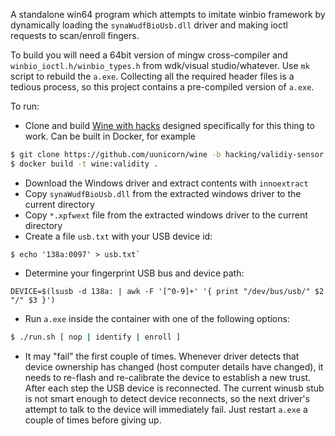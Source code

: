 A standalone win64 program which attempts to imitate 
winbio framework by dynamically loading the `synaWudfBioUsb.dll` driver
and making ioctl requests to scan/enroll fingers.

To build you will need a 64bit version of mingw cross-compiler
and `winbio_ioctl.h/winbio_types.h` from wdk/visual studio/whatever.
Use `mk` script to rebuild the `a.exe`. Collecting all the required header files 
is a tedious process, so this project contains a pre-compiled version of `a.exe`.

To run:

* Clone and build [Wine with hacks](https://github.com/uunicorn/wine/tree/hacking/validiy-sensor) designed 
  specifically for this thing to work.
  Can be built in Docker, for example
```sh
$ git clone https://github.com/uunicorn/wine -b hacking/validiy-sensor && cd wine
$ docker build -t wine:validity .
```

* Download the Windows driver and extract contents with `innoextract`
* Copy `synaWudfBioUsb.dll` from the extracted windows driver to the current directory
* Copy `*.xpfwext` file from the extracted windows driver to the current directory
* Create a file `usb.txt` with your USB device id:
```
$ echo '138a:0097' > usb.txt`
```
* Determine your fingerprint USB bus and device path:
```
DEVICE=$(lsusb -d 138a: | awk -F '[^0-9]+' '{ print "/dev/bus/usb/" $2 "/" $3 }')
```
* Run `a.exe` inside the container with one of the following options:
```sh
$ ./run.sh [ nop | identify | enroll ] 
```
* It may "fail" the first couple of times. Whenever driver detects
  that device ownership has changed (host computer details have changed), 
  it needs to re-flash and re-calibrate the device to establish a new
  trust. After each step the USB device is reconnected. The current 
  winusb stub is not smart enough to detect device reconnects, so the 
  next driver's attempt to talk to the device will immediately fail.
  Just restart `a.exe` a couple of times before giving up.
